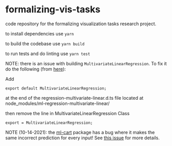 # formalizing-vis-tasks
code repository for the formalizing visualization tasks research project.

to install dependencies use `yarn`

to build the codebase use `yarn build`

to run tests and do linting use `yarn test`

NOTE: there is an issue with building `MultivariateLinearRegression`. To fix it do the following (from [here](https://github.com/mljs/regression-multivariate-linear/issues/15)):

Add
```
export default MultivariateLinearRegression;
```
at the end of the regression-multivariate-linear.d.ts file located at node\_modules/ml-regression-multivariate-linear/

then remove the line in MultivariateLinearRegression Class
```
export = MultivariateLinearRegression;
```

NOTE (10-14-2021): the [ml-cart](https://github.com/mljs/decision-tree-cart) package has a bug where it makes the same incorrect prediction for every input! See [this issue](https://github.com/mljs/random-forest/issues/32) for more details.
